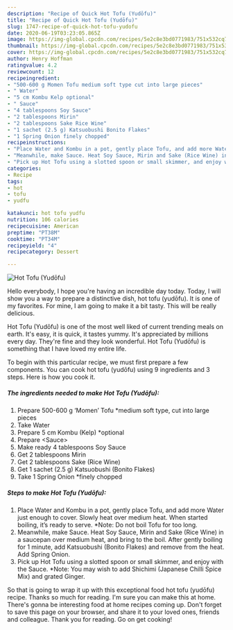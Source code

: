 ```yaml
---
description: "Recipe of Quick Hot Tofu (Yudōfu)"
title: "Recipe of Quick Hot Tofu (Yudōfu)"
slug: 1747-recipe-of-quick-hot-tofu-yudofu
date: 2020-06-19T03:23:05.865Z
image: https://img-global.cpcdn.com/recipes/5e2c8e3bd0771983/751x532cq70/hot-tofu-yudofu-recipe-main-photo.jpg
thumbnail: https://img-global.cpcdn.com/recipes/5e2c8e3bd0771983/751x532cq70/hot-tofu-yudofu-recipe-main-photo.jpg
cover: https://img-global.cpcdn.com/recipes/5e2c8e3bd0771983/751x532cq70/hot-tofu-yudofu-recipe-main-photo.jpg
author: Henry Hoffman
ratingvalue: 4.2
reviewcount: 12
recipeingredient:
- "500-600 g Momen Tofu medium soft type cut into large pieces"
- " Water"
- "5 cm Kombu Kelp optional"
- " Sauce"
- "4 tablespoons Soy Sauce"
- "2 tablespoons Mirin"
- "2 tablespoons Sake Rice Wine"
- "1 sachet (2.5 g) Katsuobushi Bonito Flakes"
- "1 Spring Onion finely chopped"
recipeinstructions:
- "Place Water and Kombu in a pot, gently place Tofu, and add more Water just enough to cover. Slowly heat over medium heat. When started boiling, it’s ready to serve. *Note: Do not boil Tofu for too long."
- "Meanwhile, make Sauce. Heat Soy Sauce, Mirin and Sake (Rice Wine) in a saucepan over medium heat, and bring to the boil. After gently boiling for 1 minute, add Katsuobushi (Bonito Flakes) and remove from the heat. Add Spring Onion."
- "Pick up Hot Tofu using a slotted spoon or small skimmer, and enjoy with the Sauce. *Note: You may wish to add Shichimi (Japanese Chilli Spice Mix) and grated Ginger."
categories:
- Recipe
tags:
- hot
- tofu
- yudfu

katakunci: hot tofu yudfu 
nutrition: 106 calories
recipecuisine: American
preptime: "PT38M"
cooktime: "PT34M"
recipeyield: "4"
recipecategory: Dessert

---
```



![Hot Tofu (Yudōfu)](https://img-global.cpcdn.com/recipes/5e2c8e3bd0771983/751x532cq70/hot-tofu-yudofu-recipe-main-photo.jpg)

Hello everybody, I hope you're having an incredible day today. Today, I will show you a way to prepare a distinctive dish, hot tofu (yudōfu). It is one of my favorites. For mine, I am going to make it a bit tasty. This will be really delicious.

Hot Tofu (Yudōfu) is one of the most well liked of current trending meals on earth. It's easy, it is quick, it tastes yummy. It's appreciated by millions every day. They're fine and they look wonderful. Hot Tofu (Yudōfu) is something that I have loved my entire life.




To begin with this particular recipe, we must first prepare a few components. You can cook hot tofu (yudōfu) using 9 ingredients and 3 steps. Here is how you cook it.

<!--inarticleads1-->

##### The ingredients needed to make Hot Tofu (Yudōfu):

1. Prepare 500-600 g ‘Momen’ Tofu *medium soft type, cut into large pieces
1. Take  Water
1. Prepare 5 cm Kombu (Kelp) *optional
1. Prepare  &lt;Sauce&gt;
1. Make ready 4 tablespoons Soy Sauce
1. Get 2 tablespoons Mirin
1. Get 2 tablespoons Sake (Rice Wine)
1. Get 1 sachet (2.5 g) Katsuobushi (Bonito Flakes)
1. Take 1 Spring Onion *finely chopped




<!--inarticleads2-->

##### Steps to make Hot Tofu (Yudōfu):

1. Place Water and Kombu in a pot, gently place Tofu, and add more Water just enough to cover. Slowly heat over medium heat. When started boiling, it’s ready to serve. *Note: Do not boil Tofu for too long.
1. Meanwhile, make Sauce. Heat Soy Sauce, Mirin and Sake (Rice Wine) in a saucepan over medium heat, and bring to the boil. After gently boiling for 1 minute, add Katsuobushi (Bonito Flakes) and remove from the heat. Add Spring Onion.
1. Pick up Hot Tofu using a slotted spoon or small skimmer, and enjoy with the Sauce. *Note: You may wish to add Shichimi (Japanese Chilli Spice Mix) and grated Ginger.




So that is going to wrap it up with this exceptional food hot tofu (yudōfu) recipe. Thanks so much for reading. I'm sure you can make this at home. There's gonna be interesting food at home recipes coming up. Don't forget to save this page on your browser, and share it to your loved ones, friends and colleague. Thank you for reading. Go on get cooking!

